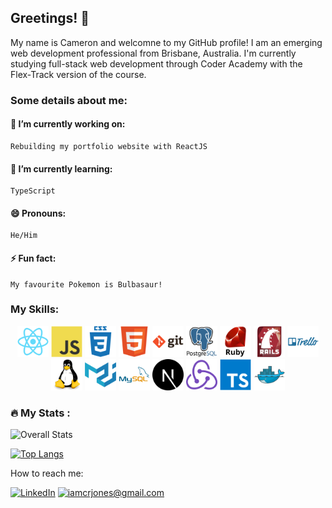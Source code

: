 ## Greetings! 👋
My name is Cameron and welcomne to my GitHub profile!
I am an emerging web development professional from Brisbane, Australia.
I'm currently studying full-stack web development through Coder Academy with the Flex-Track version of the course.

### Some details about me:

  #### 🔭 I’m currently working on: 
    Rebuilding my portfolio website with ReactJS
  
  #### 🌱 I’m currently learning: 
    TypeScript
  
  #### 😄 Pronouns:
    He/Him
  
  #### ⚡ Fun fact: 
    My favourite Pokemon is Bulbasaur!
  ### My Skills:
  <div align="center">
    <img src="https://github.com/devicons/devicon/blob/master/icons/react/react-original.svg" title="React" alt="React" width="50" height="50"/>
    <img src="https://github.com/devicons/devicon/blob/master/icons/javascript/javascript-original.svg" title="JavaScript" alt="JavaScript" width="50"        height="50"/>
    <img src="https://github.com/devicons/devicon/blob/master/icons/css3/css3-plain-wordmark.svg"  title="CSS3" alt="CSS" width="50" height="50"/>
    <img src="https://github.com/devicons/devicon/blob/master/icons/html5/html5-original.svg" title="HTML5" alt="HTML" width="50" height="50"/>
    <img src="https://github.com/devicons/devicon/blob/master/icons/git/git-original-wordmark.svg" title="Git" **alt="Git" width="50" height="50"/>
    <img src="https://github.com/devicons/devicon/blob/master/icons/postgresql/postgresql-original-wordmark.svg" title="PostgreSQL" **alt="PostgreSQL"        width="50" height="50"/>
    <img src="https://github.com/devicons/devicon/blob/master/icons/ruby/ruby-original-wordmark.svg" title="Ruby" **alt="Ruby" width="50" height="50"/>
    <img src="https://github.com/devicons/devicon/blob/master/icons/rails/rails-original-wordmark.svg" title="Rails" **alt="Rails" width="50"                   height="50"/>
    <img src="https://github.com/devicons/devicon/blob/master/icons/trello/trello-plain-wordmark.svg" title="Trello" **alt="Trello" width="50"                height="50"/>
    <img src="https://github.com/devicons/devicon/blob/master/icons/linux/linux-original.svg" title="Linux" **alt="Linux" width="50" height="50"/>
    <img src="https://github.com/devicons/devicon/blob/master/icons/materialui/materialui-original.svg" title="Material UI" **alt="Material UI"                 width="50" height="50"/>
    <img src="https://github.com/devicons/devicon/blob/master/icons/mysql/mysql-original-wordmark.svg" title="MySQL" **alt="MySQL" width="50"                   height="50"/>
    <img src="https://github.com/devicons/devicon/blob/master/icons/nextjs/nextjs-original.svg" title="NextJS" **alt="NextJS" width="50" height="50"/>
    <img src="https://github.com/devicons/devicon/blob/master/icons/redux/redux-original.svg" title="Redux" **alt="Redux" width="50" height="50"/>
    <img src="https://github.com/devicons/devicon/blob/master/icons/typescript/typescript-original.svg" title="TypeScript" **alt="TypeScript" width="50"       height="50"/>
    <img src="https://github.com/devicons/devicon/blob/master/icons/docker/docker-original.svg" title="Docker" **alt="Docker" width="50" height="50"/>
  </div>

### :fire: My Stats :

![Overall Stats](https://github-readme-stats.vercel.app/api?username=iamcrjones&count_private=true&show_icons=true&hide=contribs&theme=tokyonight)

[![Top Langs](https://github-readme-stats.vercel.app/api/top-langs/?username=iamcrjones&layout=compact&theme=tokyonight)](https://github.com/anuraghazra/github-readme-stats)

How to reach me:

<a href="https://www.linkedin.com/in/iamcrjones/">![LinkedIn](https://img.shields.io/badge/LinkedIn-0077B5?style=for-the-badge&logo=linkedin&logoColor=white)</a>
<a href="mailto:iamcrjones@gmail.com">![iamcrjones@gmail.com](https://img.shields.io/badge/Gmail-D14836?style=for-the-badge&logo=gmail&logoColor=white)</a>

<!--
**iamcrjones/iamcrjones** is a ✨ _special_ ✨ repository because its `README.md` (this file) appears on your GitHub profile.

Here are some ideas to get you started:

- 🔭 I’m currently working on ...
- 🌱 I’m currently learning ...
- 👯 I’m looking to collaborate on ...
- 🤔 I’m looking for help with ...
- 💬 Ask me about ...
- 📫 How to reach me: ...
- 😄 Pronouns: ...
- ⚡ Fun fact: ...
-->
